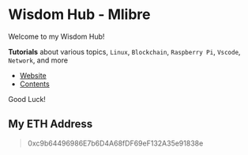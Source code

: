# Wisdom Hub - Mlibre

Welcome to my Wisdom Hub!

**Tutorials** about various topics, `Linux`, `Blockchain`, `Raspberry Pi`, `Vscode`, `Network`, and more

* [Website](https://mlibre.github.io/Wisdom-Hub/)
* [Contents](./Contents/readme.md)

Good Luck!

## My ETH Address

> 0xc9b64496986E7b6D4A68fDF69eF132A35e91838e
